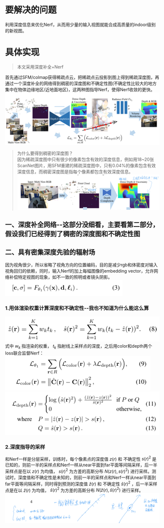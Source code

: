 # 要解决的问题
利用深度信息来优化Nerf，从而用少量的输入视图就能合成高质量的indoor级别的新视图。

# 具体实现
> 本文采用深度补全+Nerf  

首先通过SFM/colmap获得稀疏点云，把稀疏点云投影到图上得到稀疏深度图，再通过一个深度补全的网络得到稠密的深度图和不确定性图(不确定性比较大的地方集中在物体边缘地区/近地面地区)，这两种图指导Nerf，使得Nerf收敛的更快。
![pipline](https://github.com/gjgjgjfff/Nerf_Learn/blob/main/img/dense_depth_priors_nerf/pipline.png)  

> 为什么要得到稠密的深度图？  
> 因为稀疏深度图中只有很少的像素包含有效的深度信息，例如用18~20张ScanNet图片，用SFM重建的稀疏深度图中，只有0.04%的像素包含有效深度信息，而稠密深度图是指每个像素都包含有效深度信息。  
> ![depth](https://github.com/gjgjgjfff/Nerf_Learn/blob/main/img/dense_depth_priors_nerf/depth.jpg)  
## 一、深度补全网络--这部分没细看，主要看第二部分，假设我们已经得到了稠密的深度图和不确定性图
## 二、具有密集深度先验的辐射场
因为视角很少，所以省略了视角方向的位置编码，目的是减少rgb和体密度对输入视角回归的依赖，同时，输入Nerf的加上每幅图像的embedding vector，允许网络补偿特定视图的现象，如不一致的照明或者镜头阴影。  
![nerf](https://github.com/gjgjgjfff/Nerf_Learn/blob/main/img/dense_depth_priors_nerf/nerf.png)  
### 1.用体渲染权重计算深度和不确定性--我也不知道为什么能这么算
![depth-calculate](https://github.com/gjgjgjfff/Nerf_Learn/blob/main/img/dense_depth_priors_nerf/depth-calculate.png)  
式中 ${w_k}$ 指渲染的权重， ${t_k}$ 指射线上采样点的深度，之后用color和depth两个loss联合监督Nerf：  
![color-loss](https://github.com/gjgjgjfff/Nerf_Learn/blob/main/img/dense_depth_priors_nerf/color-loss.png)  
![depth-loss](https://github.com/gjgjgjfff/Nerf_Learn/blob/main/img/dense_depth_priors_nerf/depth-loss.png)  
### 2.深度指导的采样
和Nerf一样是分层采样，训练时，每个像素点的深度值 $z(r)$ 和 不确定性 $s{(r)^2}$ 是已知的，则前一半的采样点和Nerf一样从near平面到far平面等间隔采样，后一半采样点是在以 $z(r)$ 为均值， $s{(r)^2}$ 为方差的高斯分布 $N(z(r),s{(r)^2})$ 进行采样。测试时，深度值和不确定性是未知的，则前一半的采样点和Nerf一样从near平面到far平面等间隔采样，同时得到预测的深度值 $\hat z(r)$ 和 不确定性 $\hat s{(r)^2}$ ，后一半采样点是在以 $\hat z(r)$ 为均值， $\hat s{(r)^2}$ 为方差的高斯分布 $N(\hat z(r),\hat s{(r)^2})$ 进行采样。
![sampling](https://github.com/gjgjgjfff/Nerf_Learn/blob/main/img/dense_depth_priors_nerf/sampling.jpg)  
